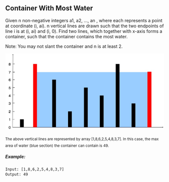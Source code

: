 ## Container With Most Water
Given n non-negative integers a1, a2, ..., an , where each represents a point at coordinate (i, ai). n vertical lines are drawn such that the two endpoints of line i is at (i, ai) and (i, 0). Find two lines, which together with x-axis forms a container, such that the container contains the most water.

Note: You may not slant the container and n is at least 2.



![question_11.jpg](question_11.jpg)

<sub>The above vertical lines are represented by array [1,8,6,2,5,4,8,3,7]. In this case, the max area of water (blue section) the container can contain is 49.</sub>

##### Example:
```
Input: [1,8,6,2,5,4,8,3,7]
Output: 49
```